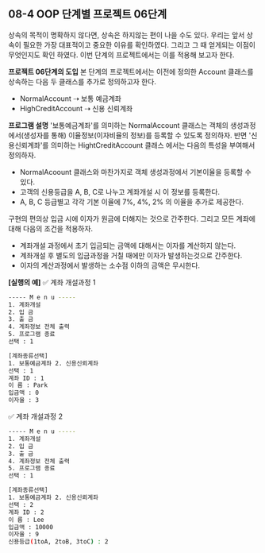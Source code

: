 08-4 OOP 단계별 프로젝트 06단계
---
상속의 목적이 명확하지 않다면, 상속은 하지않는 편이 나을 수도 있다. 우리는 앞서 상속이 필요한 가장 대표적이고 중요한 이유를 확인하였다. 그리고 그 때 얻게되는 이점이 무엇인지도 확인 하였다. 이번 단계의 프로젝트에서는 이를 적용해 보고자 한다.

**프로젝트 06단계의 도입**
본 단계의 프로젝트에서는 이전에 정의한 Account 클래스를 상속하는 다음 두 클래스를 추가로 정의하고자 한다.
* NormalAccount ⇢ 보통 예금계좌
* HighCreditAccount ⇢ 신용 신뢰계좌

**프로그램 설명**
'보통예금계좌'를 의미하는 NormalAccount 클래스는 객체의 생성과정에서(생성자를 통해) 이율정보(이자비율의 정보)를 등록할 수 있도록 정의하자. 반면 '신용신뢰계좌'를 의미하는 HightCreditAccount 클래스 에서는 다음의 특성을 부여해서 정의하자.
* NormalAcoount 클래스와 마찬가지로 객체 생성과정에서 기본이율을 등록할 수 있다.
* 고객의 신용등급을 A, B, C로 나누고 계좌개설 시 이 정보를 등록한다.
* A, B, C 등급별고 각각 기본 이율에 7%, 4%, 2% 의 이율을 추가로 제공한다.

구현의 편의상 입금 시에 이자가 원금에 더해지는 것으로 간주한다. 그리고 모든 계좌에 대해 다음의 조건을 적용하자.
* 계좌개설 과정에서 초기 입금되는 금액에 대해서는 이자를 계산하지 않는다.
* 계좌개설 후 별도의 입금과정을 거칠 때에만 이자가 발생하는것으로 간주한다.
* 이자의 계산과정에서 발생하는 소수점 이하의 금액은 무시한다.

**[실행의 예]**
✅ 계좌 개설과정 1
```bash
----- M e n u -----
1. 계좌개설
2. 입 금
3. 출 금
4. 계좌정보 전체 출력
5. 프로그램 종료
선택 : 1

[계좌종류선택]
1. 보통예금계좌 2. 신용신뢰계좌
선택 : 1
계좌 ID : 1
이 름 : Park
입금액 : 0
이자율 : 3
```

✅ 계좌 개설과정 2
``` bash
----- M e n u -----
1. 계좌개설
2. 입 금
3. 출 금
4. 계좌정보 전체 출력
5. 프로그램 종료
선택 : 1

[계좌종류선택]
1. 보통예금계좌 2. 신용신뢰계좌
선택 : 2
계좌 ID : 2
이 름 : Lee
입금액 : 10000
이자율 : 9
신용등급(1toA, 2toB, 3toC) : 2
```